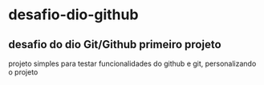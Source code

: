 # desafio-dio-github
## desafio do dio Git/Github primeiro projeto


projeto simples para testar funcionalidades do github e git, personalizando o projeto
